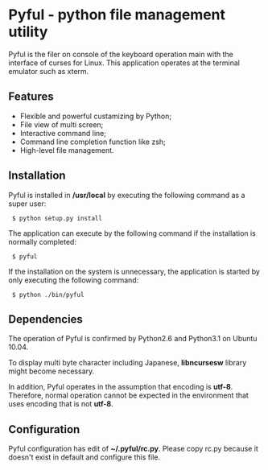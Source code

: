 Pyful - python file management utility
======================================

Pyful is the filer on console of the keyboard operation main with the
interface of curses for Linux. This application operates at the terminal
emulator such as xterm.

Features
--------

* Flexible and powerful custamizing by Python;
* File view of multi screen;
* Interactive command line;
* Command line completion function like zsh;
* High-level file management.

Installation
------------

Pyful is installed in **/usr/local** by executing the following
command as a super user:

     $ python setup.py install

The application can execute by the following command
if the installation is normally completed:

     $ pyful

If the installation on the system is unnecessary,
the application is started by only executing the following command:

     $ python ./bin/pyful

Dependencies
------------

The operation of Pyful is confirmed by Python2.6 and Python3.1 on
Ubuntu 10.04.

To display multi byte character including Japanese,
**libncursesw** library might become necessary.

In addition, Pyful operates in the assumption that encoding is **utf-8**.
Therefore, normal operation cannot be expected in the environment that
uses encoding that is not **utf-8**.

Configuration
-------------

Pyful configuration has edit of **~/.pyful/rc.py**.
Please copy rc.py because it doesn't exist in default
and configure this file.

